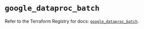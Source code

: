 # `google_dataproc_batch`

Refer to the Terraform Registry for docs: [`google_dataproc_batch`](https://registry.terraform.io/providers/hashicorp/google/6.45.0/docs/resources/dataproc_batch).
